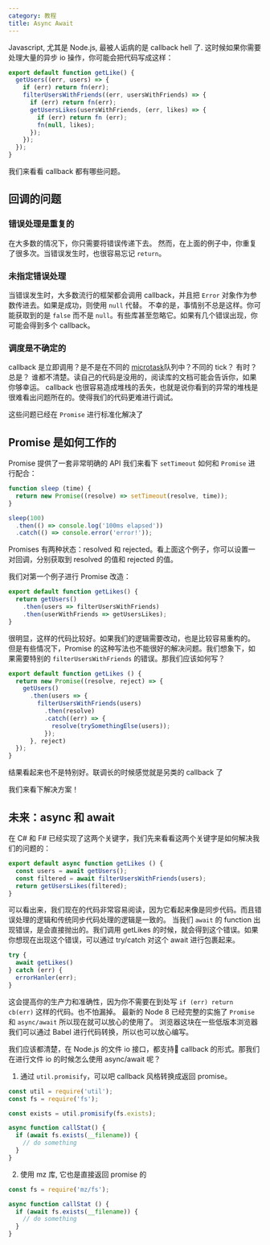 ```yaml
---
category: 教程
title: Async Await
---
```


Javascript, 尤其是 Node.js, 最被人诟病的是 callback hell 了. 这时候如果你需要处理大量的异步 io 操作，你可能会把代码写成这样：

```javascript
export default function getLike() {
  getUsers((err, users) => {
    if (err) return fn(err);
    filterUsersWithFriends((err, usersWithFriends) => {
      if (err) return fn(err);
      getUsersLikes(usersWithFriends, (err, likes) => {
        if (err) return fn (err);
        fn(null, likes);
      });
    });
  });
}
```

我们来看看 callback 都有哪些问题。

## 回调的问题

### 错误处理是重复的

在大多数的情况下，你只需要将错误传递下去。
然而，在上面的例子中，你重复了很多次。当错误发生时，也很容易忘记 `return`。

### 未指定错误处理

当错误发生时，大多数流行的框架都会调用 callback，并且把 `Error` 对象作为参数传进去。如果是成功，则使用 `null` 代替。
不幸的是，事情别不总是这样。你可能获取到的是 `false` 而不是 `null`。有些库甚至忽略它。如果有几个错误出现，你可能会得到多个 callback。

### 调度是不确定的

callback 是立即调用？是不是在不同的 [microtask](https://jakearchibald.com/2015/tasks-microtasks-queues-and-schedules/)队列中？不同的 tick？ 有时？ 总是？
谁都不清楚。读自己的代码是没用的，阅读库的文档可能会告诉你，如果你够幸运。
callback 也很容易造成堆栈的丢失，也就是说你看到的异常的堆栈是很难看出问题所在的。使得我们的代码更难进行调试。

这些问题已经在 `Promise` 进行标准化解决了

## Promise 是如何工作的

Promise 提供了一套非常明确的 API
我们来看下  `setTimeout` 如何和 `Promise` 进行配合：

```javascript
function sleep (time) {
  return new Promise((resolve) => setTimeout(resolve, time));
}

sleep(100)
  .then(() => console.log('100ms elapsed'))
  .catch(() => console.error('error!'));
```

Promises 有两种状态：resolved 和 rejected。看上面这个例子，你可以设置一对回调，分别获取到 resolved 的值和 rejected 的值。

我们对第一个例子进行 Promise 改造：

```javascript
export default function getLikes() {
  return getUsers()
    .then(users => filterUsersWithFriends)
    .then(userWithFriends => getUsersLikes);
}
```

很明显，这样的代码比较好。如果我们的逻辑需要改动，也是比较容易重构的。
但是有些情况下，Promise 的这种写法也不能很好的解决问题。我们想象下，如果需要特别的 `filterUsersWithFriends` 的错误。那我们应该如何写？

```javascript
export default function getLikes () {
  return new Promise((resolve, reject) => {
    getUsers()
      .then(users => {
        filterUsersWithFriends(users)
          .then(resolve)
          .catch((err) => {
            resolve(trySomethingElse(users));
          });
      }, reject)
  });
}
```

结果看起来也不是特别好。联调长的时候感觉就是另类的 callback 了

我们来看下解决方案！

## 未来：async 和 await

在 C# 和 F# 已经实现了这两个关键字，我们先来看看这两个关键字是如何解决我们的问题的：

```javascript
export default async function getLikes () {
  const users = await getUsers();
  const filtered = await filterUsersWithFriends(users);
  return getUsersLikes(filtered);
}
```

可以看出来，我们现在的代码非常容易阅读，因为它看起来像是同步代码。而且错误处理的逻辑和传统同步代码处理的逻辑是一致的。
当我们 `await` 的 function 出现错误，是会直接抛出的。我们调用 getLikes 的时候，就会得到这个错误。如果你想现在出现这个错误，可以通过 try/catch 对这个 await 进行包裹起来。

```javascript
try {
  await getLikes()
} catch (err) {
  errorHanler(err);
}
```

这会提高你的生产力和准确性，因为你不需要在到处写 `if (err) return cb(err)` 这样的代码。也不怕漏掉。
最新的 Node 8 已经完整的实施了 `Promise` 和 `async/await` 所以现在就可以放心的使用了。
浏览器这块在一些低版本浏览器我们可以通过 Babel 进行代码转换，所以也可以放心编写。

我们应该都清楚，在 Node.js 的文件 io 接口，都支持 callback 的形式。那我们在进行文件 io 的时候怎么使用 async/await 呢？

1. 通过 `util.promisify`，可以吧 callback 风格转换成返回 promise。
```javascript
const util = require('util');
const fs = require('fs');

const exists = util.promisify(fs.exists);

async function callStat() {
  if (await fs.exists(__filename)) {
    // do something
  }
}
```

2. 使用 mz 库, 它也是直接返回 promise 的
```javascript
const fs = require('mz/fs');

async function callStat () {
  if (await fs.exists(__filename)) {
    // do something
  }
}
```